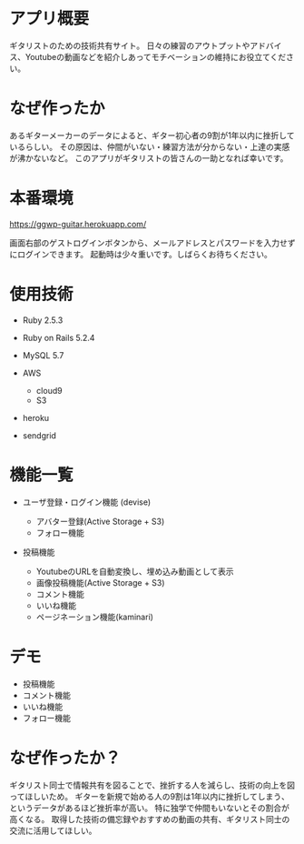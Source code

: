 # アプリ概要
ギタリストのための技術共有サイト。
日々の練習のアウトプットやアドバイス、Youtubeの動画などを紹介しあってモチベーションの維持にお役立てください。

# なぜ作ったか
あるギターメーカーのデータによると、ギター初心者の9割が1年以内に挫折しているらしい。
その原因は、仲間がいない・練習方法が分からない・上達の実感が沸かないなど。
このアプリがギタリストの皆さんの一助となれば幸いです。

# 本番環境
https://ggwp-guitar.herokuapp.com/

画面右部のゲストログインボタンから、メールアドレスとパスワードを入力せずにログインできます。
起動時は少々重いです。しばらくお待ちください。

# 使用技術

* Ruby 2.5.3

* Ruby on Rails 5.2.4

* MySQL 5.7

* AWS
    * cloud9
    * S3

* heroku

* sendgrid

# 機能一覧

* ユーザ登録・ログイン機能 (devise)
    * アバター登録(Active Storage + S3)
    * フォロー機能

* 投稿機能
    * YoutubeのURLを自動変換し、埋め込み動画として表示
    * 画像投稿機能(Active Storage + S3)
    * コメント機能
    * いいね機能
    * ページネーション機能(kaminari)

# デモ
  * 投稿機能
  * コメント機能
  * いいね機能
  * フォロー機能

# なぜ作ったか？

ギタリスト同士で情報共有を図ることで、挫折する人を減らし、技術の向上を図ってほしいため。
ギターを新規で始める人の9割は1年以内に挫折してしまう、というデータがあるほど挫折率が高い。
特に独学で仲間もいないとその割合が高くなる。
取得した技術の備忘録やおすすめの動画の共有、ギタリスト同士の交流に活用してほしい。